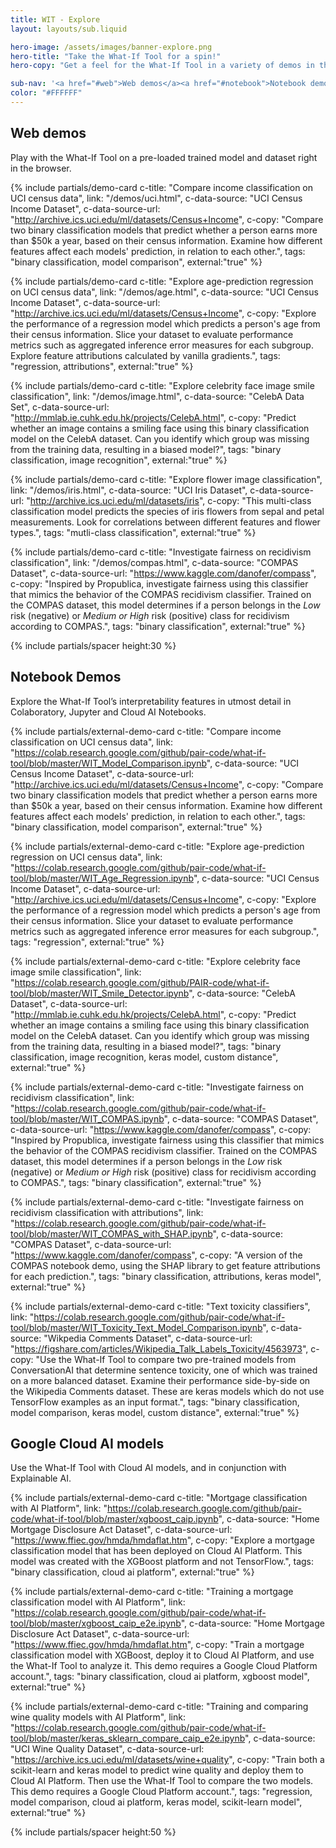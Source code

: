 ```yaml
---
title: WIT - Explore
layout: layouts/sub.liquid

hero-image: /assets/images/banner-explore.png
hero-title: "Take the What-If Tool for a spin!"
hero-copy: "Get a feel for the What-If Tool in a variety of demos in the browser or in notebook environments."

sub-nav: '<a href="#web">Web demos</a><a href="#notebook">Notebook demos</a><a href="#cloud-ai">Cloud AI models</a>'
color: "#FFFFFF"
---
```


<div class="mdl-cell--8-col mdl-cell--8-col-tablet mdl-cell--4-col-phone">

<a name="web"></a>

## Web demos

Play with the What-If Tool on a pre-loaded trained model and dataset right in the browser.

  <div class="mdl-grid no-padding">

  {% include partials/demo-card c-title: "Compare income classification on UCI census data", link: "/demos/uci.html", 
  c-data-source: "UCI Census Income Dataset", c-data-source-url: "http://archive.ics.uci.edu/ml/datasets/Census+Income",
  c-copy: "Compare two binary classification models that predict whether a person earns more than $50k a year, based on their census information. Examine how different features affect each models' prediction, in relation to each other.", tags: "binary classification, model comparison", external:"true" %}

  {% include partials/demo-card c-title: "Explore age-prediction regression on UCI census data", link: "/demos/age.html",
  c-data-source: "UCI Census Income Dataset", c-data-source-url: "http://archive.ics.uci.edu/ml/datasets/Census+Income", c-copy: "Explore the performance of a regression model which predicts a person's age from their census information. Slice your dataset to evaluate performance metrics such as aggregated inference error measures for each subgroup. Explore feature attributions calculated by vanilla gradients.", tags: "regression, attributions", external:"true" %}

  {% include partials/demo-card c-title: "Explore celebrity face image smile classification", link: "/demos/image.html",
  c-data-source: "CelebA Data Set", c-data-source-url:  "http://mmlab.ie.cuhk.edu.hk/projects/CelebA.html", c-copy: "Predict whether an image contains a smiling face using this binary classification model on the CelebA dataset. Can you identify which group was missing from the training data, resulting in a biased model?", tags: "binary classification, image recognition", external:"true" %}

  {% include partials/demo-card c-title: "Explore flower image classification", link: "/demos/iris.html",
    c-data-source: "UCI Iris Dataset", c-data-source-url: "http://archive.ics.uci.edu/ml/datasets/iris", c-copy: "This multi-class classification model predicts the species of iris flowers from sepal and petal measurements. Look for correlations between different features and flower types.", tags: "mutli-class classification", external:"true" %}

  {% include partials/demo-card c-title: "Investigate fairness on recidivism classification", link: "/demos/compas.html",
  c-data-source: "COMPAS Dataset", c-data-source-url: "https://www.kaggle.com/danofer/compass", c-copy: "Inspired by Propublica, investigate fairness using this classifier that mimics the behavior of the COMPAS recidivism classifier. Trained on the COMPAS dataset, this model determines if a person belongs in the *Low* risk (negative) or *Medium or High* risk (positive) class for recidivism according to COMPAS.", tags: "binary classification", external:"true" %}

  </div>

  {% include partials/spacer height:30 %}

<a name="notebook"></a>

## Notebook Demos

Explore the What-If Tool’s interpretability features in utmost detail in Colaboratory, Jupyter and Cloud AI Notebooks.  

  <div class="mdl-grid no-padding">

  {% include partials/external-demo-card c-title: "Compare income classification on UCI census data", link: "https://colab.research.google.com/github/pair-code/what-if-tool/blob/master/WIT_Model_Comparison.ipynb",
  c-data-source: "UCI Census Income Dataset", c-data-source-url: "http://archive.ics.uci.edu/ml/datasets/Census+Income", c-copy: "Compare two binary classification models that predict whether a person earns more than $50k a year, based on their census information. Examine how different features affect each models' prediction, in relation to each other.", tags: "binary classification, model comparison", external:"true" %}

  {% include partials/external-demo-card c-title: "Explore age-prediction regression on UCI census data", link: "https://colab.research.google.com/github/pair-code/what-if-tool/blob/master/WIT_Age_Regression.ipynb", 
  c-data-source: "UCI Census Income Dataset", c-data-source-url: "http://archive.ics.uci.edu/ml/datasets/Census+Income", c-copy: "Explore the performance of a regression model which predicts a person's age from their census information. Slice your dataset to evaluate performance metrics such as aggregated inference error measures for each subgroup.", tags: "regression", external:"true" %}

  {% include partials/external-demo-card c-title: "Explore celebrity face image smile classification", link: "https://colab.research.google.com/github/PAIR-code/what-if-tool/blob/master/WIT_Smile_Detector.ipynb", 
  c-data-source: "CelebA Dataset", c-data-source-url:  "http://mmlab.ie.cuhk.edu.hk/projects/CelebA.html", c-copy: "Predict whether an image contains a smiling face using this binary classification model on the CelebA dataset. Can you identify which group was missing from the training data, resulting in a biased model?", tags: "binary classification, image recognition, keras model, custom distance", external:"true" %}

  {% include partials/external-demo-card c-title: "Investigate fairness on recidivism classification", link: "https://colab.research.google.com/github/pair-code/what-if-tool/blob/master/WIT_COMPAS.ipynb",
   c-data-source: "COMPAS Dataset", c-data-source-url: "https://www.kaggle.com/danofer/compass", c-copy: "Inspired by Propublica, investigate fairness using this classifier that mimics the behavior of the COMPAS recidivism classifier. Trained on the COMPAS dataset, this model determines if a person belongs in the *Low* risk (negative) or *Medium or High* risk (positive) class for recidivism according to COMPAS.", tags: "binary classification", external:"true" %}

  {% include partials/external-demo-card c-title: "Investigate fairness on recidivism classification with attributions", link: "https://colab.research.google.com/github/pair-code/what-if-tool/blob/master/WIT_COMPAS_with_SHAP.ipynb",
   c-data-source: "COMPAS Dataset", c-data-source-url: "https://www.kaggle.com/danofer/compass", c-copy: "A version of the COMPAS notebook demo, using the SHAP library to get feature attributions for each prediction.", tags: "binary classification, attributions, keras model", external:"true" %}

  {% include partials/external-demo-card c-title: "Text toxicity classifiers", link: "https://colab.research.google.com/github/pair-code/what-if-tool/blob/master/WIT_Toxicity_Text_Model_Comparison.ipynb",
  c-data-source: "Wikpedia Comments Dataset", c-data-source-url: "https://figshare.com/articles/Wikipedia_Talk_Labels_Toxicity/4563973", c-copy: "Use the What-If Tool to compare two pre-trained models from ConversationAI that determine sentence toxicity, one of which was trained on a more balanced dataset. Examine their performance side-by-side on the Wikipedia Comments dataset. These are keras models which do not use TensorFlow examples as an input format.", tags: "binary classification, model comparison, keras model, custom distance", external:"true" %}

  </div>

<a name="cloud-ai"></a>

## Google Cloud AI models

Use the What-If Tool with Cloud AI models, and in conjunction with Explainable AI.

  <div class="mdl-grid no-padding">


  {% include partials/external-demo-card c-title: "Mortgage classification with AI Platform", link: "https://colab.research.google.com/github/pair-code/what-if-tool/blob/master/xgboost_caip.ipynb",
  c-data-source: "Home Mortgage Disclosure Act Dataset", c-data-source-url: "https://www.ffiec.gov/hmda/hmdaflat.htm", c-copy: "Explore a mortgage classification model that has been deployed on Cloud AI Platform. This model was created with the XGBoost platform and not TensorFlow.", tags: "binary classification, cloud ai platform", external:"true" %}

  {% include partials/external-demo-card c-title: "Training a mortgage classification model with AI Platform", link: "https://colab.research.google.com/github/pair-code/what-if-tool/blob/master/xgboost_caip_e2e.ipynb",
  c-data-source: "Home Mortgage Disclosure Act Dataset", c-data-source-url: "https://www.ffiec.gov/hmda/hmdaflat.htm", c-copy: "Train a mortgage classification model with XGBoost, deploy it to Cloud AI Platform, and use the What-If Tool to analyze it. This demo requires a Google Cloud Platform account.", tags: "binary classification, cloud ai platform, xgboost model", external:"true" %}

  {% include partials/external-demo-card c-title: "Training and comparing wine quality models with AI Platform", link: "https://colab.research.google.com/github/pair-code/what-if-tool/blob/master/keras_sklearn_compare_caip_e2e.ipynb",
  c-data-source: "UCI Wine Quality Dataset", c-data-source-url: "https://archive.ics.uci.edu/ml/datasets/wine+quality", c-copy: "Train both a scikit-learn and keras model to predict wine quality and deploy them to Cloud AI Platform. Then use the What-If Tool to compare the two models. This demo requires a Google Cloud Platform account.", tags: "regression, model comparison, cloud ai platform, keras model, scikit-learn model", external:"true" %}
  </div>

{% include partials/spacer height:50 %}